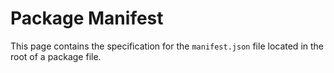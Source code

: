 # Package Manifest

This page contains the specification for the `manifest.json` file located in the root of a package file.